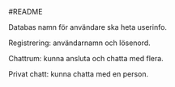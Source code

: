 #README

Databas namn för användare ska heta userinfo.

Registrering: användarnamn och lösenord.

Chattrum: kunna ansluta och chatta med flera.

Privat chatt: kunna chatta med en person.
